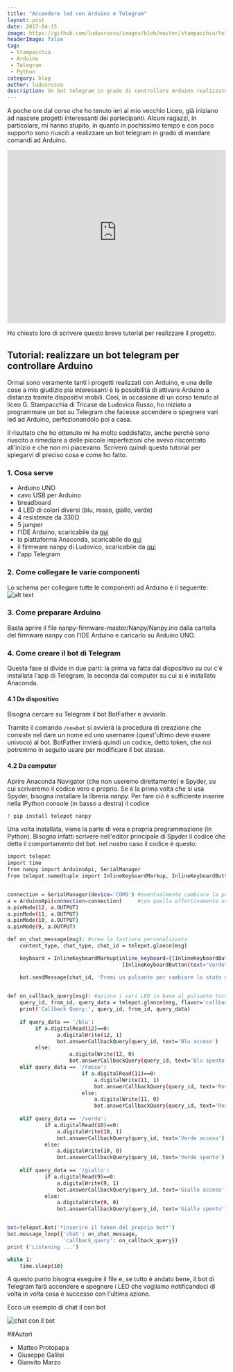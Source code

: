 ```yaml
---
title: "Accendere led con Arduino e Telegram"
layout: post
date: 2017-04-15
image: https://github.com/ludusrusso/images/blob/master/stampacchia/telegram_esempio.png?raw=true
headerImage: false
tag:
 - Stampacchia
 - Arduino
 - Telegram
 - Python
category: blog
author: ludusrusso
description: Un bot telegram in grado di controllare Arduino realizzato da 3 ragazzi del Liceo Stampacchia
---
```


A poche ore dal corso che ho tenuto ieri al mio vecchio Liceo, già iniziano ad nascere progetti interessanti dei partecipanti. Alcuni ragazzi, in particolare, mi hanno stupito, in quanto in pochissimo tempo e con poco supporto sono riusciti a realizzare un bot telegram in grado di mandare comandi ad Arduino. 

<iframe width="100%" height="400px" src="https://www.youtube-nocookie.com/embed/PHGNhq8j1JU" frameborder="0" allowfullscreen></iframe>


Ho chiesto loro di scrivere questo breve tutorial per realizzare il progetto.

## Tutorial: realizzare un bot telegram per controllare Arduino

Ormai sono veramente tanti i progetti realizzati con Arduino, e una delle cose a mio giudizio più interessanti è la possibilità di attivare Arduino a distanza tramite dispositivi mobili. Così, in occasione di un corso tenuto al liceo G. Stampacchia di Tricase da Ludovico Russo, ho iniziato a programmare un bot su Telegram che facesse accendere o spegnere vari led ad Arduino, perfezionandolo poi a casa.

Il risultato che ho ottenuto mi ha molto soddisfatto, anche perchè sono riuscito a rimediare a delle piccole imperfezioni che avevo riscontrato all'inizio e che non mi piacevano. Scriverò quindi questo tutorial per spiegarvi di preciso cosa e come ho fatto.

### 1. Cosa serve

  - Arduino UNO
  - cavo USB per Arduino
  - breadboard
  - 4 LED di colori diversi (blu, rosso, giallo, verde)
  - 4 resistenze da 330Ω
  - 5 jumper
  - l'IDE Arduino, scaricabile da [qui](https://www.arduino.cc/en/main/software)
  - la piattaforma Anaconda, scaricabile da [qui](https://www.continuum.io/downloads)
  - il firmware nanpy di Ludovico, scaricabile da [qui](https://github.com/ludusrusso/nanpy-firmware)
  - l'app Telegram

### 2. Come collegare le varie componenti
Lo schema per collegare tutte le componenti ad Arduino è il seguente:
![alt text](https://github.com/ludusrusso/images/blob/master/stampacchia/telegram_ele.jpeg?raw=true)

### 3. Come preparare Arduino
Basta aprire il file nanpy-firmware-master/Nanpy/Nanpy.ino dalla cartella del firmware nanpy con l'IDE Arduino e caricarlo su Arduino UNO.

### 4. Come creare il bot di Telegram

Questa fase si divide in due parti: la prima va fatta dal dispositivo su cui c'è installata l'app di Telegram, la seconda dal computer su cui si è installato Anaconda.

#### 4.1 Da dispositivo

Bisogna cercare su Telegram il bot BotFather e avviarlo. 

Tramite il comando `/newbot` si avvierà la procedura di creazione che consiste nel dare un nome ed uno username (quest'ultimo deve essere univoco) al bot. BotFather invierà quindi un codice, detto token, che noi potremmo in seguito usare per modificare il bot stesso.

#### 4.2 Da computer

Aprire Anaconda Navigator (che non useremo direttamente) e Spyder, su cui scriveremo il codice vero e proprio.
Se è la prima volta che si usa Spyder, bisogna installare la libreria nanpy. Per fare ciò è sufficiente inserire nella IPython console (in basso a destra) il codice

```sh
! pip install telepot nanpy
```

Una volta installata, viene la parte di vera e propria programmazione (in Python). Bisogna infatti scrivere nell'editor principale di Spyder il codice che detta il comportamento del bot. nel nostro caso il codice è questo:

```sh
import telepot
import time
from nanpy import ArduinoApi, SerialManager
from telepot.namedtuple import InlineKeyboardMarkup, InlineKeyboardButton


connection = SerialManager(device='COM3') #eventualmente cambiare la porta COM3 
a = ArduinoApi(connection=connection)     #con quella effettivamente usata
a.pinMode(12, a.OUTPUT)
a.pinMode(11, a.OUTPUT)
a.pinMode(10, a.OUTPUT)
a.pinMode(9, a.OUTPUT)

def on_chat_message(msg): #crea la tastiera personalizzata
    content_type, chat_type, chat_id = telepot.glance(msg)

    keyboard = InlineKeyboardMarkup(inline_keyboard=[[InlineKeyboardButton(text="Blu", callback_data='/blu'), InlineKeyboardButton(text="Rosso", callback_data='/rosso')],
                                     [InlineKeyboardButton(text="Verde", callback_data='/verde'), InlineKeyboardButton(text="Giallo", callback_data='/giallo')]])

    bot.sendMessage(chat_id, 'Premi un pulsante per cambiare lo stato del led corrispondente', reply_markup=keyboard)
            

def on_callback_query(msg): #aziona i vari LED in base al pulsante toccato
    query_id, from_id, query_data = telepot.glance(msg, flavor='callback_query')
    print('Callback Query:', query_id, from_id, query_data)
    
    if query_data == '/blu':
         if a.digitalRead(12)==0:
                a.digitalWrite(12, 1)
                bot.answerCallbackQuery(query_id, text='Blu acceso')
         else:
                    a.digitalWrite(12, 0)
                    bot.answerCallbackQuery(query_id, text='Blu spento')
    elif query_data == '/rosso':
                        if a.digitalRead(11)==0:
                            a.digitalWrite(11, 1)
                            bot.answerCallbackQuery(query_id, text='Rosso acceso')
                        else:
                            a.digitalWrite(11, 0)
                            bot.answerCallbackQuery(query_id, text='Rosso spento')
                
    elif query_data == '/verde':
            if a.digitalRead(10)==0:
                a.digitalWrite(10, 1)
                bot.answerCallbackQuery(query_id, text='Verde acceso')
            else:
                a.digitalWrite(10, 0)
                bot.answerCallbackQuery(query_id, text='Verde spento')
                
    elif query_data == '/giallo':
            if a.digitalRead(9)==0:
                a.digitalWrite(9, 1)
                bot.answerCallbackQuery(query_id, text='Giallo acceso')
            else:
                a.digitalWrite(9, 0)
                bot.answerCallbackQuery(query_id, text='Giallo spento')


bot=telepot.Bot('*inserire il token del proprio bot*')
bot.message_loop({'chat': on_chat_message,
                  'callback_query': on_callback_query})
print ('Listening ...')

while 1:
    time.sleep(10)

```

A questo punto bisogna eseguire il file e, se tutto è andato bene, il bot di Telegram farà accendere e spegnere i LED che vogliamo notificandoci di volta in volta cosa è successo con l'ultima azione.

Ecco un esempio di chat il con bot

![chat con il bot](https://github.com/ludusrusso/images/blob/master/stampacchia/telegram_ui.jpeg?raw=true)

##Autori

- Matteo Protopapa
- Giuseppe Galilei
- Gianvito Marzo